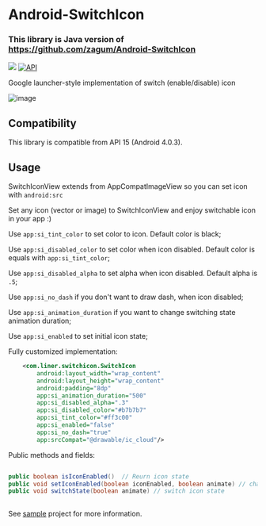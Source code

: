 Android-SwitchIcon
================

### This library is Java version of https://github.com/zagum/Android-SwitchIcon

[![](https://jitpack.io/v/zagum/Android-SwitchIcon.svg)](https://jitpack.io/#zagum/Android-SwitchIcon)
[![API](https://img.shields.io/badge/API-15%2B-brightgreen.svg?style=flat)](https://android-arsenal.com/api?level=15)

Google launcher-style implementation of switch (enable/disable) icon

![image](https://github.com/zagum/Android-SwitchIcon/blob/master/art/sample.gif)

Compatibility
-------------

This library is compatible from API 15 (Android 4.0.3).

Usage
-----

SwitchIconView extends from AppCompatImageView so you can set icon with  ```android:src```

Set any icon (vector or image) to SwitchIconView and enjoy switchable icon in your app :)

Use ```app:si_tint_color``` to set color to icon. Default color is black;

Use ```app:si_disabled_color``` to set color when icon disabled. Default color is equals with ```app:si_tint_color```;

Use ```app:si_disabled_alpha``` to set alpha when icon disabled. Default alpha is ```.5```;

Use ```app:si_no_dash``` if you don't want to draw dash, when icon disabled;

Use ```app:si_animation_duration``` if you want to change switching state animation duration;

Use ```app:si_enabled``` to set initial icon state;

Fully customized implementation:

```xml
    <com.liner.switchicon.SwitchIcon
        android:layout_width="wrap_content"
        android:layout_height="wrap_content"
        android:padding="8dp"
        app:si_animation_duration="500"
        app:si_disabled_alpha=".3"
        app:si_disabled_color="#b7b7b7"
        app:si_tint_color="#ff3c00"
        app:si_enabled="false"
        app:si_no_dash="true"
        app:srcCompat="@drawable/ic_cloud"/>
```

Public methods and fields: 

```java

public boolean isIconEnabled()  // Reurn icon state
public void setIconEnabled(boolean iconEnabled, boolean animate) // change icon state
public void switchState(boolean animate) // switch icon state
  
```

See [sample](https://github.com/LinerSRT/SwitchIcon/tree/master/app) project for more information.